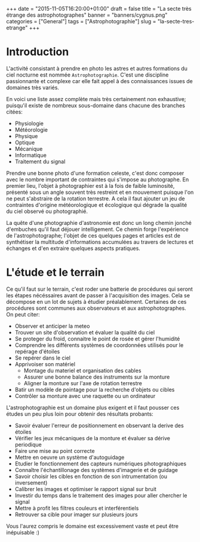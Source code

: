 +++
date = "2015-11-05T16:20:00+01:00"
draft = false
title = "La secte très étrange des astrophotographes"
banner = "banners/cygnus.png"
categories = ["General"]
tags = ["Astrophotographie"]
slug = "la-secte-tres-etrange"
+++

# Introduction


L'activité consistant à prendre en photo les astres et autres formations du ciel nocturne est nommée `Astrophotographie`. C'est une discipline passionnante et complexe car elle fait appel à des connaissances issues de domaines très variés.

En voici une liste assez complète mais très certainement non exhaustive; puisqu'il existe de nombreux sous-domaine dans chacune des branches citées:

* Physiologie
* Météorologie
* Physique
* Optique
* Mécanique
* Informatique
* Traitement du signal

Prendre une bonne photo d'une formation celeste, c'est donc composer avec le nombre important de contraintes qui s'impose au photographe. En premier lieu, l'objet à photographier est à la fois de faible luminosité, présenté sous un angle souvent très restreint et en mouvement puisque l'on ne peut s'abstraire de la rotation terrestre. A cela il faut ajouter un jeu de contraintes d'origine météorologique et écologique qui dégrade la qualité du ciel observé ou photographié.

La quête d'une photographie d'astronomie est donc un long chemin jonché d'embuches qu'il faut déjouer intelligement. Ce chemin forge l'expérience de l'astrophotographe; l'objet de ces quelques pages et articles est de synthétiser la multitude d'informations accumulées au travers de lectures et échanges et d'en extraire quelques aspects pratiques.

# L'étude et le terrain

Ce qu'il faut sur le terrain, c'est roder une batterie de procédures qui seront les étapes nécéssaires avant de passer à l'acquisition des images. Cela se décompose en un lot de sujets à étudier préalablement. Certaines de ces procédures sont communes aux observateurs et aux astrophotographes. On peut citer:

* Observer et anticiper la meteo
* Trouver un site d'observation et évaluer la qualité du ciel
* Se proteger du froid, connaitre le point de rosée et gérer l'humidité
* Comprendre les différents systèmes de coordonnées utilisés pour le repérage d'étoiles
* Se repérer dans le ciel
* Apprivoiser son matériel
  * Montage du materiel et organisation des cables
  * Assurer une bonne balance des instruments sur la monture
  * Aligner la monture sur l'axe de rotation terrestre
* Batir un modèle de pointage pour la recherche d'objets ou cibles
* Contrôler sa monture avec une raquette ou un ordinateur

L'astrophotographie est un domaine plus exigent et il faut pousser ces études un peu plus loin pour obtenir des résultats probants:

* Savoir évaluer l'erreur de positionnement en observant la derive des étoiles
* Vérifier les jeux mécaniques de la monture et évaluer sa dérive periodique
* Faire une mise au point correcte
* Mettre en oeuvre un système d'autoguidage
* Etudier le fonctionnement des capteurs numériques photographiques
* Connaître l'échantillonage des systèmes d'imagerie et de guidage
* Savoir choisir les cibles en fonction de son intrumentation (ou inversement)
* Calibrer les images et optimiser le rapport signal sur bruit
* Investir du temps dans le traitement des images pour aller chercher le signal
* Mettre à profit les filtres couleurs et interférentiels
* Retrouver sa cible pour imager sur plusieurs jours

Vous l'aurez compris le domaine est excessivement vaste et peut être inépuisable :)
